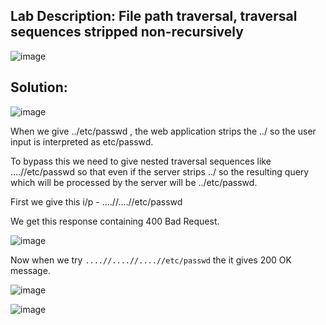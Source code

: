 ## Lab Description:  File path traversal, traversal sequences stripped non-recursively

![image](https://github.com/jayshah17/PortSwiggerLabs/assets/76842630/2e3d3ff4-309d-4c1f-ac1b-2f2bf6d71235)


## Solution: 

![image](https://github.com/jayshah17/PortSwiggerLabs/assets/76842630/1f66f2a9-5449-40c9-87e8-9b3af8af93aa)


When we give ../etc/passwd , the web application strips the ../ so the user input is interpreted as etc/passwd.

To bypass this we need to give nested traversal sequences like ....//etc/passwd so that even if the server strips ../ so the resulting query which will be processed by the server will be ../etc/passwd.

First we give this i/p - ....//....//etc/passwd

We get this response containing 400 Bad Request.

![image](https://github.com/jayshah17/PortSwiggerLabs/assets/76842630/18ea2d2f-7ed6-4030-8c56-1f95cb280dd9)

Now when we try `....//....//....//etc/passwd` the it gives 200 OK message.

![image](https://github.com/jayshah17/PortSwiggerLabs/assets/76842630/0f4aa231-6cb0-4c22-990c-2315d1f59158)

![image](https://github.com/jayshah17/PortSwiggerLabs/assets/76842630/ea584fbe-fda3-4065-8cf7-1025759157e4)
